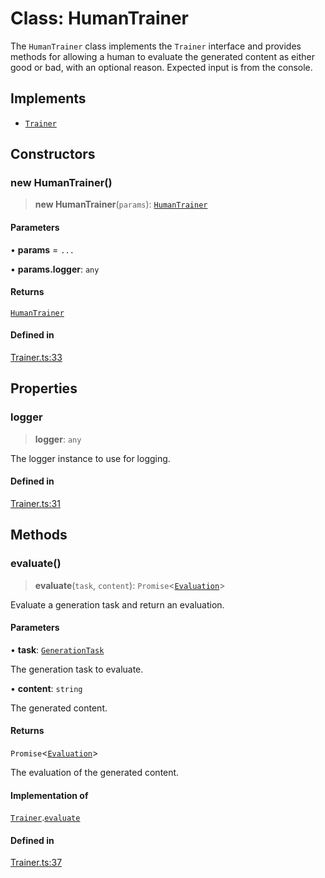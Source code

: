 # Class: HumanTrainer

The `HumanTrainer` class implements the `Trainer` interface and provides
methods for allowing a human to evaluate the generated content as either good or
bad, with an optional reason. Expected input is from the console.

## Implements

- [`Trainer`](../interfaces/Trainer.md)

## Constructors

### new HumanTrainer()

> **new HumanTrainer**(`params`): [`HumanTrainer`](HumanTrainer.md)

#### Parameters

• **params** = `...`

• **params.logger**: `any`

#### Returns

[`HumanTrainer`](HumanTrainer.md)

#### Defined in

[Trainer.ts:33](https://github.com/edspencer/narrator-ai/blob/a6eb3765f534f72fc19b7120983a9fa75cbc1995/packages/narrator-ai/src/Trainer.ts#L33)

## Properties

### logger

> **logger**: `any`

The logger instance to use for logging.

#### Defined in

[Trainer.ts:31](https://github.com/edspencer/narrator-ai/blob/a6eb3765f534f72fc19b7120983a9fa75cbc1995/packages/narrator-ai/src/Trainer.ts#L31)

## Methods

### evaluate()

> **evaluate**(`task`, `content`): `Promise`\<[`Evaluation`](../type-aliases/Evaluation.md)\>

Evaluate a generation task and return an evaluation.

#### Parameters

• **task**: [`GenerationTask`](../type-aliases/GenerationTask.md)

The generation task to evaluate.

• **content**: `string`

The generated content.

#### Returns

`Promise`\<[`Evaluation`](../type-aliases/Evaluation.md)\>

The evaluation of the generated content.

#### Implementation of

[`Trainer`](../interfaces/Trainer.md).[`evaluate`](../interfaces/Trainer.md#evaluate)

#### Defined in

[Trainer.ts:37](https://github.com/edspencer/narrator-ai/blob/a6eb3765f534f72fc19b7120983a9fa75cbc1995/packages/narrator-ai/src/Trainer.ts#L37)
